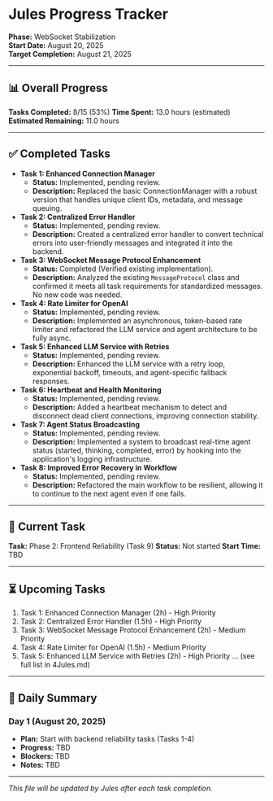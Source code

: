 # Jules Progress Tracker

**Phase:** WebSocket Stabilization  
**Start Date:** August 20, 2025  
**Target Completion:** August 21, 2025  

---

## 📊 Overall Progress

**Tasks Completed:** 8/15 (53%)
**Time Spent:** 13.0 hours (estimated)
**Estimated Remaining:** 11.0 hours

---

## ✅ Completed Tasks

* **Task 1: Enhanced Connection Manager**
  - **Status:** Implemented, pending review.
  - **Description:** Replaced the basic ConnectionManager with a robust version that handles unique client IDs, metadata, and message queuing.
* **Task 2: Centralized Error Handler**
  - **Status:** Implemented, pending review.
  - **Description:** Created a centralized error handler to convert technical errors into user-friendly messages and integrated it into the backend.
* **Task 3: WebSocket Message Protocol Enhancement**
  - **Status:** Completed (Verified existing implementation).
  - **Description:** Analyzed the existing `MessageProtocol` class and confirmed it meets all task requirements for standardized messages. No new code was needed.
* **Task 4: Rate Limiter for OpenAI**
  - **Status:** Implemented, pending review.
  - **Description:** Implemented an asynchronous, token-based rate limiter and refactored the LLM service and agent architecture to be fully async.
* **Task 5: Enhanced LLM Service with Retries**
  - **Status:** Implemented, pending review.
  - **Description:** Enhanced the LLM service with a retry loop, exponential backoff, timeouts, and agent-specific fallback responses.
* **Task 6: Heartbeat and Health Monitoring**
  - **Status:** Implemented, pending review.
  - **Description:** Added a heartbeat mechanism to detect and disconnect dead client connections, improving connection stability.
* **Task 7: Agent Status Broadcasting**
	- **Status:** Implemented, pending review.
	- **Description:** Implemented a system to broadcast real-time agent status (started, thinking, completed, error) by hooking into the application's logging infrastructure.
* **Task 8: Improved Error Recovery in Workflow**
	- **Status:** Implemented, pending review.
	- **Description:** Refactored the main workflow to be resilient, allowing it to continue to the next agent even if one fails.

---

## 🔄 Current Task

**Task:** Phase 2: Frontend Reliability (Task 9)
**Status:** Not started
**Start Time:** TBD

---

## ⏳ Upcoming Tasks

1. Task 1: Enhanced Connection Manager (2h) - High Priority
2. Task 2: Centralized Error Handler (1.5h) - High Priority  
3. Task 3: WebSocket Message Protocol Enhancement (2h) - Medium Priority
4. Task 4: Rate Limiter for OpenAI (1.5h) - Medium Priority
5. Task 5: Enhanced LLM Service with Retries (2h) - High Priority
... (see full list in 4Jules.md)

---

## 📝 Daily Summary

### Day 1 (August 20, 2025)
- **Plan:** Start with backend reliability tasks (Tasks 1-4)
- **Progress:** TBD
- **Blockers:** TBD
- **Notes:** TBD

---

*This file will be updated by Jules after each task completion.*

